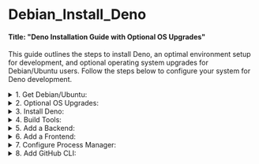 # Debian_Install_Deno

#### Title: "Deno Installation Guide with Optional OS Upgrades"

This guide outlines the steps to install Deno, an optimal environment setup for development, and optional operating system upgrades for Debian/Ubuntu users. Follow the steps below to configure your system for Deno development.

<details>
<summary>1. Get Debian/Ubuntu:</summary>

1. [Install WSL Debian on Windows](https://github.com/brettjrea/Windows_WSL_Debian)
2. [Install WSL Ubuntu on Windows](https://github.com/brettjrea/Windows_WSL_Ubuntu)
3. [Install VSCode with Remote Pack on Windows](https://github.com/brettjrea/Windows_VSC_Remote_Pack)

</details>

<details>
<summary>2. Optional OS Upgrades:</summary>

1. [Upgrade Debian Bullseye to Buster](https://github.com/brettjrea/Debian_Bullseye_Upgrade_Script)
2. [Upgrade Ubuntu Focal to Jammy](https://github.com/brettjrea/Ubuntu_Jammy_Upgrade_Script)

</details>

<details>
<summary>3. Install Deno:</summary>

To install Deno on your system, execute the following command in your terminal. This script downloads and installs the latest version of Deno, setting it up for immediate use.

```
curl -fsSL https://deno.land/install.sh | sh
```

After installation, reopen your terminal or source your shell profile to start using Deno.

</details>

<details>
<summary>4. Build Tools:</summary>

1. [Install common build tools.](https://github.com/brettjrea/Debian_Install_Common_Build_Tools)

</details>

<details>
<summary>5. Add a Backend:</summary>

1. [Install Strapi.io backend](https://github.com/brettjrea/Debian_Strapi_Backend_API)

</details>

<details>
<summary>6. Add a Frontend:</summary>

1. [Install Gatsby frontend](https://github.com/brettjrea/Debian_Gatsby_Frontend_Client)

</details>

<details>
<summary>7. Configure Process Manager:</summary>

1. [Configure PM2 Process Manager](https://github.com/brettjrea/Debian_Configure_PM2)

</details>

<details>
<summary>8. Add GitHub CLI:</summary>

1. [Install GitHub CLI](https://github.com/brettjrea/Debian_Install_GitHub_CLI)

</details>
